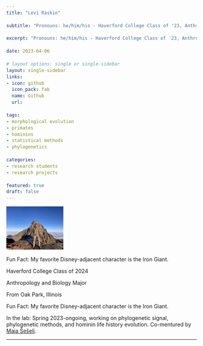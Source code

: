 ```yaml
---
title: "Levi Raskin"

subtitle: "Pronouns: he/him/his - Haverford College Class of '23, Anthropology and Biology Major"

excerpt: "Pronouns: he/him/his - Haverford College Class of '23, Anthropology and Biology Major"

date: 2023-04-06

# layout options: single or single-sidebar
layout: single-sidebar
links:
- icon: github
  icon_pack: fab
  name: Github
  url: 

tags: 
- morphological evolution
- primates
- hominins
- statistical methods
- phylogenetics

categories: 
- research students
- research projects

featured: true
draft: false 
---
```


<img src="featured.jpg" alt="" width="30%" height="20%"/>

Fun Fact: My favorite Disney-adjacent character is the Iron Giant.

Haverford College Class of 2024 

Anthropology and Biology Major

From Oak Park, Illinois

Fun Fact: My favorite Disney-adjacent character is the Iron Giant.

In the lab: Spring 2023-ongoing, working on phylogenetic signal, phylogenetic methods, and hominin life history evolution. Co-mentured by [Maja Šešelj](https://www.brynmawr.edu/inside/people/maja-seselj).

----------------------------------------------------------------------



